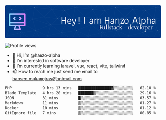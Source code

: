 ![Header](./github-header-image.png)

![Profile views](https://gpvc.arturio.dev/hanzo-alpha)

- 👋 Hi, I’m @hanzo-alpha
- 👀 I’m interested in software developer
- 🌱 I’m currently learning laravel, vue, react, vite, tailwind
- 📫 How to reach me just send me email to hansen.makangiras@hotmail.com 

<!---
hanzo-alpha/hanzo-alpha is a ✨ special ✨ repository because its `README.md` (this file) appears on your GitHub profile.
You can click the Preview link to take a look at your changes.
--->

<!--START_SECTION:waka-->

```text
PHP              9 hrs 13 mins   ███████████████▓░░░░░░░░░   62.10 %
Blade Template   4 hrs 20 mins   ███████▒░░░░░░░░░░░░░░░░░   29.16 %
JSON             31 mins         █░░░░░░░░░░░░░░░░░░░░░░░░   03.57 %
Markdown         11 mins         ▒░░░░░░░░░░░░░░░░░░░░░░░░   01.27 %
Docker           10 mins         ▒░░░░░░░░░░░░░░░░░░░░░░░░   01.12 %
GitIgnore file   7 mins          ▒░░░░░░░░░░░░░░░░░░░░░░░░   00.85 %
```

<!--END_SECTION:waka-->
